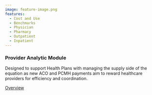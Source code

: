 ```yaml
---
image: feature-image.png
features:
  - Cost and Use
  - Benchmarks
  - Physician
  - Pharmacy
  - Outpatient
  - Inpatient
---
```


### Provider Analytic Module

Designed to support Health Plans with managing the supply side of the equation as new ACO and PCMH payments aim to reward healthcare providers for efficiency and coordination.

[Overview]

[Overview]: http://google.com
